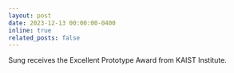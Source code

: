 ```yaml
---
layout: post
date: 2023-12-13 00:00:00-0400
inline: true
related_posts: false
---
```


Sung receives the Excellent Prototype Award from KAIST Institute.
